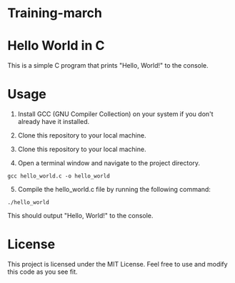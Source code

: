 # Training-march

# Hello World in C
This is a simple C program that prints "Hello, World!" to the console.

# Usage

1. Install GCC (GNU Compiler Collection) on your system if you don't already have it installed.

2. Clone this repository to your local machine.

3. Clone this repository to your local machine.

4. Open a terminal window and navigate to the project directory.

```gcc hello_world.c -o hello_world```

5. Compile the hello_world.c file by running the following command:

```./hello_world```

This should output "Hello, World!" to the console.

# License

This project is licensed under the MIT License. Feel free to use and modify this code as you see fit.





